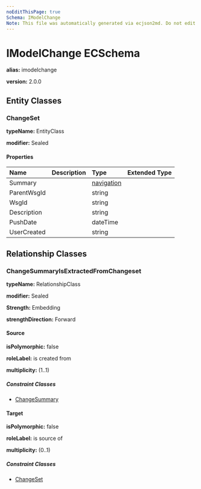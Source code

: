 ```yaml
---
noEditThisPage: true
Schema: IModelChange
Note: This file was automatically generated via ecjson2md. Do not edit this file. Any edits made to this file will be overwritten the next time it is generated
---
```


# IModelChange ECSchema

**alias:** imodelchange

**version:** 2.0.0

## Entity Classes

### ChangeSet

**typeName:** EntityClass

**modifier:** Sealed

#### Properties

|    Name    |    Description    |    Type    |      Extended Type     |
|:-----------|:------------------|:-----------|:-----------------------|
|Summary||[navigation](imodelchange.ecschema.md#changesummaryisextractedfromchangeset)||
|ParentWsgId||string||
|WsgId||string||
|Description||string||
|PushDate||dateTime||
|UserCreated||string||

## Relationship Classes

### ChangeSummaryIsExtractedFromChangeset

**typeName:** RelationshipClass

**modifier:** Sealed

**Strength:** Embedding

**strengthDirection:** Forward

#### Source

**isPolymorphic:** false

**roleLabel:** is created from

**multiplicity:** (1..1)

##### Constraint Classes

- [ChangeSummary](ecdbchange.ecschema.md#changesummary)

#### Target

**isPolymorphic:** false

**roleLabel:** is source of

**multiplicity:** (0..1)

##### Constraint Classes

- [ChangeSet](imodelchange.ecschema.md#changeset)

